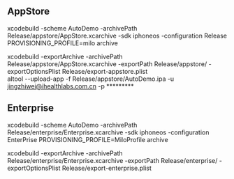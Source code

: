 ## AppStore   
xcodebuild -scheme AutoDemo -archivePath Release/appstore/AppStore.xcarchive -sdk iphoneos -configuration Release  PROVISIONING_PROFILE=milo archive

xcodebuild -exportArchive -archivePath Release/appstore/AppStore.xcarchive -exportPath Release/appstore/ -exportOptionsPlist   Release/export-appstore.plist  
altool --upload-app -f  Release/appstore/AutoDemo.ipa -u jingzhiwei@ihealthlabs.com.cn -p *********
  

  
## Enterprise   
xcodebuild -scheme AutoDemo -archivePath Release/enterprise/Enterprise.xcarchive  -sdk iphoneos -configuration EnterPrise PROVISIONING_PROFILE=MiloProfile archive

xcodebuild -exportArchive -archivePath Release/enterprise/Enterprise.xcarchive -exportPath Release/enterprise/ -exportOptionsPlist  Release/export-enterprise.plist
